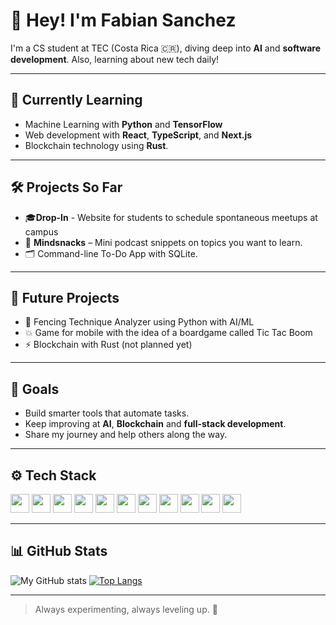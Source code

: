 # 👋 Hey! I'm Fabian Sanchez

I'm a CS student at TEC (Costa Rica 🇨🇷), diving deep into **AI** and **software development**. Also, learning about new tech daily!

---

## 🧠 Currently Learning
- Machine Learning with **Python** and **TensorFlow**
- Web development with **React**, **TypeScript**, and **Next.js**
- Blockchain technology using **Rust**.

---

## 🛠️ Projects So Far
- 🎓**Drop-In** - Website for students to schedule spontaneous meetups at campus
- 🧠 **Mindsnacks** – Mini podcast snippets on topics you want to learn.
- 🗂️ Command-line To-Do App with SQLite.

---

## 📜 Future Projects 
- 🤺 Fencing Technique Analyzer using Python with AI/ML
- 💥 Game for mobile with the idea of a boardgame called Tic Tac Boom
- ⚡ Blockchain with Rust (not planned yet)


--- 

## 🎯 Goals
- Build smarter tools that automate tasks.
- Keep improving at **AI**, **Blockchain** and **full-stack development**.
- Share my journey and help others along the way.

---

## ⚙️ Tech Stack

<p>
  <img src="https://cdn.jsdelivr.net/gh/devicons/devicon/icons/python/python-original.svg" height="30"/>
  <img src="https://cdn.jsdelivr.net/gh/devicons/devicon/icons/git/git-original.svg" height="30"/>
  <img src="https://cdn.jsdelivr.net/gh/devicons/devicon/icons/github/github-original.svg" height="30"/>
  <img src="https://cdn.jsdelivr.net/gh/devicons/devicon/icons/javascript/javascript-original.svg" height="30"/>
  <img src="https://cdn.jsdelivr.net/gh/devicons/devicon/icons/html5/html5-original.svg" height="30"/>
  <img src="https://cdn.jsdelivr.net/gh/devicons/devicon/icons/css3/css3-original.svg" height="30"/>
  <img src="https://cdn.jsdelivr.net/gh/devicons/devicon/icons/azure/azure-original.svg" height="30"/>
  <img src="https://raw.githubusercontent.com/marwin1991/profile-technology-icons/refs/heads/main/icons/tailwind_css.png" height="30"/>
  <img src="https://raw.githubusercontent.com/marwin1991/profile-technology-icons/refs/heads/main/icons/supabase.png" height="30"/>
  <img src="https://raw.githubusercontent.com/marwin1991/profile-technology-icons/refs/heads/main/icons/react.png" height="30"/>
  <img src="https://raw.githubusercontent.com/marwin1991/profile-technology-icons/refs/heads/main/icons/vite.png" height="30"/>
</p>

---

## 📊 GitHub Stats

![My GitHub stats](https://github-readme-stats.vercel.app/api?username=FabianSanchezD&show_icons=true&theme=radical)
[![Top Langs](https://github-readme-stats.vercel.app/api/top-langs/?username=FabianSanchezD)](https://github.com/anuraghazra/github-readme-stats)




---

> Always experimenting, always leveling up. 🚀
